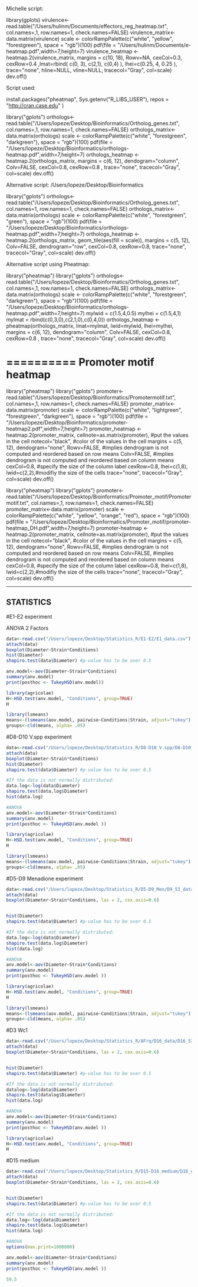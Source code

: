 Michelle script:

library(gplots)
virulence<-read.table("/Users/hulinm/Documents/effectors_reg_heatmap.txt", col.names=,1, row.names=1, check.names=FALSE)
virulence_matrix<-data.matrix(virulence)
scale <- colorRampPalette(c("white", "yellow", "forestgreen"), space = "rgb")(100)
pdf(file = "/Users/hulinm/Documents/e-heatmap.pdf",width=7,height=7)
virulence_heatmap <- heatmap.2(virulence_matrix, margins = c(10, 18), Rowv=NA, cexCol=0.3, cexRow=0.4 ,lmat=rbind( c(0, 3), c(2,1), c(0,4) ), lhei=c(0.25, 4, 0.25 ), trace="none", hline=NULL, vline=NULL, tracecol="Gray", col=scale)
dev.off()


Script used:

install.packages("pheatmap", Sys.getenv("R_LIBS_USER"), repos = "http://cran.case.edu" )

library("gplots")
orthologs<-read.table("/Users/lopeze/Desktop/Bioinformatics/Ortholog_genes.txt", col.names=,1, row.names=1, check.names=FALSE)
orthologs_matrix<-data.matrix(orthologs)
scale <- colorRampPalette(c("white", "forestgreen", "darkgreen"), space = "rgb")(100)
pdf(file = "/Users/lopeze/Desktop/Bioinformatics/orthologs-heatmap.pdf",width=7,height=7)
orthologs_heatmap <- heatmap.2(orthologs_matrix, margins = c(6, 12), dendogram="column", Colv=FALSE, cexCol=0.8, cexRow=0.8 , trace="none", tracecol="Gray", col=scale)
dev.off()


Alternative script:
/Users/lopeze/Desktop/Bioinformatics

library("gplots")
orthologs<-read.table("/Users/lopeze/Desktop/Bioinformatics/Ortholog_genes.txt", col.names=1, row.names=1, check.names=FALSE)
orthologs_matrix<-data.matrix(orthologs)
scale <- colorRampPalette(c("white", "forestgreen", "green"), space = "rgb")(100)
pdf(file = "/Users/lopeze/Desktop/Bioinformatics/orthologs-heatmap.pdf",width=7,height=7)
orthologs_heatmap <- heatmap.2(orthologs_matrix, geom_tile(aes(fill = scale)), margins = c(5, 12), Colv=FALSE, dendrogram="row", cexCol=0.8, cexRow=0.8, trace="none", tracecol="Gray", col=scale)
dev.off()

Alternative script using Pheatmap:

library("pheatmap")
library("gplots")
orthologs<-read.table("/Users/lopeze/Desktop/Bioinformatics/Ortholog_genes.txt", col.names=,1, row.names=1, check.names=FALSE)
orthologs_matrix<-data.matrix(orthologs)
scale <- colorRampPalette(c("white", "forestgreen", "darkgreen"), space = "rgb")(100)
pdf(file = "/Users/lopeze/Desktop/Bioinformatics/orthologs-heatmap.pdf",width=7,height=7)
mylwid = c(1.5,4,0.5)
mylhei = c(1.5,4,1)
mylmat = rbind(c(0,3,0),c(2,1,0),c(0,4,0))
orthologs_heatmap <- pheatmap(orthologs_matrix, lmat=mylmat, lwid=mylwid, lhei=mylhei, margins = c(6, 12), dendogram="column", Colv=FALSE, cexCol=0.8, cexRow=0.8 , trace="none", tracecol="Gray", col=scale)
dev.off()


==========
Promoter motif heatmap
==========

library("pheatmap")
library("gplots")
promoter<-read.table("/Users/lopeze/Desktop/Bioinformatics/Promotermotif.txt", col.names=,1, row.names=1, check.names=FALSE)
promoter_matrix<-data.matrix(promoter)
scale <- colorRampPalette(c("white", "lightgreen", "forestgreen", "darkgreen"), space = "rgb")(100)
pdf(file = "/Users/lopeze/Desktop/Bioinformatics/promoter-heatmap2.pdf",width=7,height=7)
promoter_heatmap <- heatmap.2(promoter_matrix,
cellnote=as.matrix(promoter), #put the values in the cell
notecol="black", #color of the values in the cell
margins = c(5, 12),
dendogram="none",
Rowv=FALSE, #implies dendrogram is not computed and reordered based on row means
Colv=FALSE, #implies dendrogram is not computed and reordered based on column means
cexCol=0.8, #specify the size of the column label
cexRow=0.8,
lhei=c(1,8),
lwid=c(2,2),#modifiy the size of the cells
trace="none", tracecol="Gray", col=scale)
dev.off()


library("pheatmap")
library("gplots")
promoter<-read.table("/Users/lopeze/Desktop/Bioinformatics/Promoter_motif/Promotermotif.txt", col.names=,1, row.names=1, check.names=FALSE)
promoter_matrix<-data.matrix(promoter)
scale <- colorRampPalette(c("white", "yellow", "orange", "red"), space = "rgb")(100)
pdf(file = "/Users/lopeze/Desktop/Bioinformatics/Promoter_motif/promoter-heatmap_DH.pdf",width=7,height=7)
promoter-heatmap <- heatmap.2(promoter_matrix,
cellnote=as.matrix(promoter), #put the values in the cell
notecol="black", #color of the values in the cell
margins = c(5, 12),
dendogram="none",
Rowv=FALSE, #implies dendrogram is not computed and reordered based on row means
Colv=FALSE, #implies dendrogram is not computed and reordered based on column means
cexCol=0.8, #specify the size of the column label
cexRow=0.8,
lhei=c(1,8),
lwid=c(2,2),#modifiy the size of the cells
trace="none", tracecol="Gray", col=scale)
dev.off()


--------------
STATISTICS
--------------

#E1-E2 experiment

ANOVA 2 Factors

```R
data<-read.csv("/Users/lopeze/Desktop/Statistics_R/E1-E2/E1_data.csv")
attach(data)
boxplot(Diameter~Strain*Conditions)
hist(Diameter)
shapiro.test(data$Diameter) #p-value has to be over 0.5

anv.model<-aov(Diameter~Strain*Conditions)
summary(anv.model)
print(posthoc <- TukeyHSD(anv.model))

library(agricolae)
H<-HSD.test(anv.model, "Conditions", group=TRUE)
H

library(lsmeans)
means<-(lsmeans(aov.model, pairwise~Conditions|Strain, adjust="tukey")
groups<-cld(means, alpha= .05)
```

#D8-D10 V.spp experiment

```R
data<-read.csv("/Users/lopeze/Desktop/Statistics_R/D8-D10_V.spp/D8-D10_data.csv")
attach(data)
boxplot(Diameter~Strain*Conditions)
hist(Diameter)
shapiro.test(data$Diameter) #p-value has to be over 0.5

#If the data is not normally distributed:
data.log<-log(data$Diameter)
shapiro.test(data.log$Diameter)
hist(data.log)

#ANOVA
anv.model<-aov(Diameter~Strain*Conditions)
summary(anv.model)
print(posthoc <- TukeyHSD(anv.model ))

library(agricolae)
H<-HSD.test(anv.model, "Conditions", group=TRUE)
H

library(lsmeans)
means<-(lsmeans(aov.model, pairwise~Conditions|Strain, adjust="tukey")
groups<-cld(means, alpha= .05)
```

#D5-D9 Menadione experiment

```R
data<-read.csv("/Users/lopeze/Desktop/Statistics_R/D5-D9_Men/D9_53_data.csv")
attach(data)
boxplot(Diameter~Strain*Conditions, las = 2, cex.axis=0.6)


hist(Diameter)
shapiro.test(data$Diameter) #p-value has to be over 0.5

#If the data is not normally distributed:
data.log<-log(data$Diameter)
shapiro.test(data.log$Diameter)
hist(data.log)

#ANOVA
anv.model<-aov(Diameter~Strain*Conditions)
summary(anv.model)
print(posthoc <- TukeyHSD(anv.model ))

library(agricolae)
H<-HSD.test(anv.model, "Conditions", group=TRUE)
H

library(lsmeans)
means<-(lsmeans(aov.model, pairwise~Conditions|Strain, adjust="tukey")
groups<-cld(means, alpha= .05)
```
#D3 Wc1

```R
data<-read.csv("/Users/lopeze/Desktop/Statistics_R/AFrq/D16_data/D16_53_data.csv")
attach(data)
boxplot(Diameter~Strain*Conditions, las = 2, cex.axis=0.6)


hist(Diameter)
shapiro.test(data$Diameter) #p-value has to be over 0.5

#If the data is not normally distributed:
datalog<-log(data$Diameter)
shapiro.test(datalog$Diameter)
hist(data.log)

#ANOVA
anv.model<-aov(Diameter~Strain*Conditions)
summary(anv.model)
print(posthoc <- TukeyHSD(anv.model ))

library(agricolae)
H<-HSD.test(anv.model, "Conditions", group=TRUE)
H
```

#D15 medium

```R   
data<-read.csv("/Users/lopeze/Desktop/Statistics_R/D15-D16_medium/D16_data/D16_med_data.csv")
attach(data)
boxplot(Diameter~Strain*Conditions, las = 2, cex.axis=0.6)


hist(Diameter)
shapiro.test(data$Diameter) #p-value has to be over 0.5

#If the data is not normally distributed:
data.log<-log(data$Diameter)
shapiro.test(data.log$Diameter)
hist(data.log)

#ANOVA
options(max.print=1000000)

anv.model<-aov(Diameter~Strain*Conditions)
summary(anv.model)
print(posthoc <- TukeyHSD(anv.model ))

59.5
```
